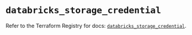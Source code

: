 # `databricks_storage_credential`

Refer to the Terraform Registry for docs: [`databricks_storage_credential`](https://registry.terraform.io/providers/databricks/databricks/1.36.3/docs/resources/storage_credential).
